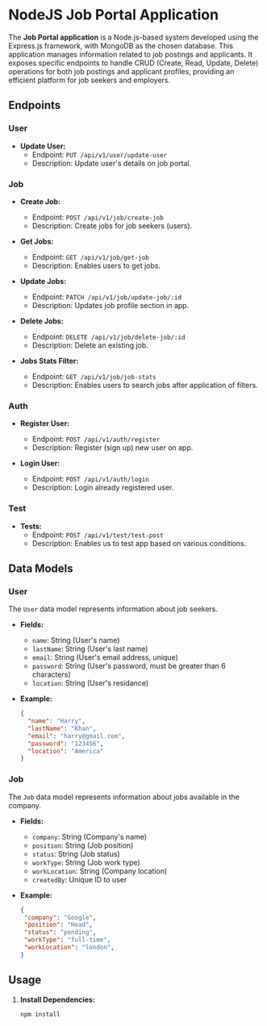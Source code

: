 # NodeJS Job Portal Application

The **Job Portal application** is a Node.js-based system developed using the Express.js framework, with MongoDB as the chosen database. This application manages information related to job postings and applicants. It exposes specific endpoints to handle CRUD (Create, Read, Update, Delete) operations for both job postings and applicant profiles, providing an efficient platform for job seekers and employers.

## Endpoints

### User
- **Update User:**
  - Endpoint: `PUT /api/v1/user/update-user`
  - Description: Update user's details on job portal.

### Job
- **Create Job:**
  - Endpoint: `POST /api/v1/job/create-job`
  - Description: Create jobs for job seekers (users).

- **Get Jobs:**
  - Endpoint: `GET /api/v1/job/get-job`
  - Description: Enables users to get jobs.

- **Update Jobs:**
  - Endpoint: `PATCH /api/v1/job/update-job/:id`
  - Description: Updates job profile section in app.

- **Delete Jobs:**
  - Endpoint: `DELETE /api/v1/job/delete-job/:id`
  - Description: Delete an existing job.

- **Jobs Stats Filter:**
  - Endpoint: `GET /api/v1/job/job-stats`
  - Description: Enables users to search jobs after application of filters.

### Auth
- **Register User:**
  - Endpoint: `POST /api/v1/auth/register`
  - Description: Register (sign up) new user on app.

- **Login User:**
  - Endpoint: `POST /api/v1/auth/login`
  - Description: Login already registered user.

### Test
- **Tests:**
  - Endpoint: `POST /api/v1/test/test-post`
  - Description: Enables us to test app based on various conditions.

## Data Models

### User
The `User` data model represents information about job seekers.

- **Fields:**
  - `name`: String (User's name)
  - `lastName`: String (User's last name)  
  - `email`: String (User's email address, unique)
  - `password`: String (User's password, must be greater than 6 characters)  
  - `location`: String (User's residance)

- **Example:**
  ```json
  {
    "name": "Harry",
    "lastName": "Khan",
    "email": "harry@gmail.com",
    "password": "123456",
    "location": "America"
  }

### Job
The `Job` data model represents information about jobs available in the company.

- **Fields:**
  - `company`: String (Company's name)
  - `position`: String (Job position)
  - `status`: String (Job status)
  - `workType`: String (Job work type)
  - `workLocation`: String (Company location)
  - `createdBy`: Unique ID to user

- **Example:**
  ```json
  {
   "company": "Google",
   "position": "Head",
   "status": "pending",
   "workType": "full-time",
   "workLocation": "london",
  }

## Usage

1. **Install Dependencies:**
   ```bash
   npm install
